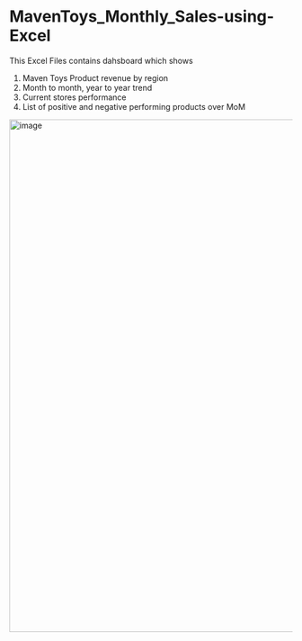 # MavenToys_Monthly_Sales-using-Excel

This Excel Files contains dahsboard which shows 
1. Maven Toys Product revenue by region 
2. Month to month, year to year trend 
3. Current stores performance
4. List of positive and negative performing products over MoM

<img width="911" alt="image" src="https://user-images.githubusercontent.com/57071101/172057205-ffabb18b-ea24-4095-a2b7-46d497d290fb.png">
